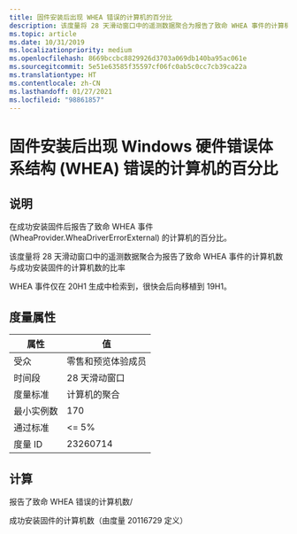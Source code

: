 ```yaml
---
title: 固件安装后出现 WHEA 错误的计算机的百分比
description: 该度量将 28 天滑动窗口中的遥测数据聚合为报告了致命 WHEA 事件的计算机数与成功安装固件的计算机数的比率
ms.topic: article
ms.date: 10/31/2019
ms.localizationpriority: medium
ms.openlocfilehash: 8669bccbc8829926d3703a069db140ba95ac061e
ms.sourcegitcommit: 5e51e63585f35597cf06fc0ab5c0cc7cb39ca22a
ms.translationtype: HT
ms.contentlocale: zh-CN
ms.lasthandoff: 01/27/2021
ms.locfileid: "98861857"
---
```

# <a name="percent-of-machines-with-windows-hardware-error-architecture-whea-error-after-firmware-installation"></a>固件安装后出现 Windows 硬件错误体系结构 (WHEA) 错误的计算机的百分比

## <a name="description"></a>说明

在成功安装固件后报告了致命 WHEA 事件 (WheaProvider.WheaDriverErrorExternal) 的计算机的百分比。

该度量将 28 天滑动窗口中的遥测数据聚合为报告了致命 WHEA 事件的计算机数与成功安装固件的计算机数的比率

WHEA 事件仅在 20H1 生成中检索到，很快会后向移植到 19H1。

## <a name="measure-attributes"></a>度量属性

|属性|值|
|----|----|
|受众 |零售和预览体验成员|
|时间段 |28 天滑动窗口|
|度量标准 |计算机的聚合|
|最小实例数 |170|
|通过标准 |<= 5%|
|度量 ID |23260714|

## <a name="calculation"></a>计算

报告了致命 WHEA 错误的计算机数/

成功安装固件的计算机数（由度量 20116729 定义）

